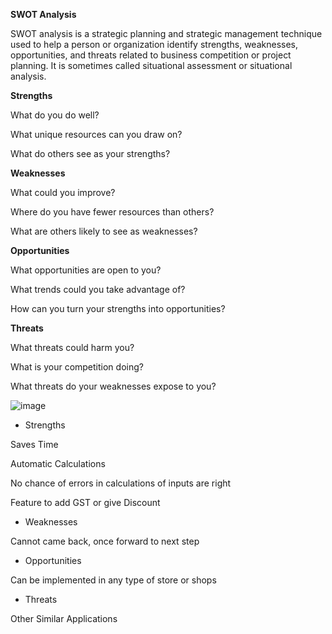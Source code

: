 **SWOT Analysis**

SWOT analysis is a strategic planning and strategic management technique used to help a person or organization identify strengths, weaknesses, opportunities, and threats related to business competition or project planning. It is sometimes called situational assessment or situational analysis.

**Strengths**

What do you do well?

What unique resources can you draw on?

What do others see as your strengths?

**Weaknesses**

What could you improve?

Where do you have fewer resources than others?

What are others likely to see as weaknesses?

**Opportunities**

What opportunities are open to you?

What trends could you take advantage of?

How can you turn your strengths into opportunities?

**Threats**

What threats could harm you?

What is your competition doing?

What threats do your weaknesses expose to you? 

![image](https://user-images.githubusercontent.com/72429535/143095359-8ba604ce-bd8a-4262-8af4-168569326c3f.png)

- Strengths

Saves Time

Automatic Calculations

No chance of errors in calculations of inputs are right

Feature to add GST or give Discount

- Weaknesses

Cannot came back, once forward to next step

- Opportunities

Can be implemented in any type of store or shops

- Threats

Other Similar Applications

